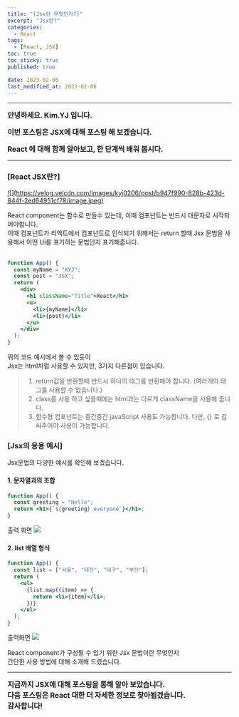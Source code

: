 ```yaml
---
title: "[Jsx란 무엇인가?]"
excerpt: "Jsx란?"
categories:
  - React
tags:
  - [React, JSX]
toc: true
toc_sticky: true
published: true

date: 2023-02-06
last_modified_at: 2023-02-06
---
```


---

<span style='font-size:1rem'>**안녕하세요. Kim.YJ 입니다.**</span>

<span style='font-size:1rem'>**이번 포스팅은 JSX에 대해 포스팅 해 보겠습니다.**</span>

<span style='font-size:1rem'>**React 에 대해 함께 알아보고, 한 단계씩 배워 봅시다.**</span>

---

### [React JSX란?] <br>

<a href="https://velog.velcdn.com/images/kyj0206/post/b947f990-828b-423d-844f-2ed64951cf78/image.jpeg">
![](https://velog.velcdn.com/images/kyj0206/post/b947f990-828b-423d-844f-2ed64951cf78/image.jpeg)
</a>

React component는 함수로 만들수 있는데, 이때 컴포넌트는 반드시 대문자로 시작되어야합니다. <br>
이때 컴포넌트가 리엑트에서 컴포넌트로 인식되기 위해서는 return 할때 Jsx 문법을 사용해서 어떤 Ui를 표기하는 문법인지 표기해줍니다.
<br><br>

```jsx
function App() {
  const myName = "KYJ";
  const post = "JSX";
  return (
    <div>
      <h1 className="Title">React</h1>
      <u>
        <li>{myName}</li>
        <li>{post}</li>
      </u>
    </div>
  );
}
```

위의 코드 예시에서 볼 수 있듯이<br>
Jsx는 html처럼 사용할 수 있지만, 3가지 다른점이 있습니다.

> 1. return값을 반환할때 반드시 하나의 태그를 반환해야 합니다. (여러개의 태그를 사용할 수 없습니다.)
> 2. class를 사용 하고 싶을때에는 html과는 다르게 className을 사용해 줍니다.
> 3. 함수형 컴포넌트는 중간중간 javaScript 사용도 가능합니다. 다만, {} 로 감싸주어야 사용이 가능합니다.

### [Jsx의 응용 예시] <br/>

Jsx문법의 다양한 예시를 확인해 보겠습니다.

#### 1. 문자열과의 조합

```jsx
function App() {
  const greeting = "Hello";
  return <h1>{`${greeting} everyone`}</h1>;
}
```

출력 화면
<a href="https://velog.velcdn.com/images/kyj0206/post/9357da0b-82ce-41c8-89cb-0a26a45bf280/image.png">
![](https://velog.velcdn.com/images/kyj0206/post/9357da0b-82ce-41c8-89cb-0a26a45bf280/image.png)
</a>

#### 2. list 배열 형식

```jsx
function App() {
  const list = ["서울", "대전", "대구", "부산"];
  return (
    <ul>
      {list.map((item) => {
        return <li>{item}</li>;
      })}
    </ul>
  );
}
```

출력화면
<a href="https://velog.velcdn.com/images/kyj0206/post/df085af7-655f-46fd-b2a0-ce5c8c3b5bfe/image.png">
![](https://velog.velcdn.com/images/kyj0206/post/df085af7-655f-46fd-b2a0-ce5c8c3b5bfe/image.png)
</a>

React component가 구성될 수 있기 위한 Jsx 문법이란 무엇인지<br>
간단한 사용 방법에 대해 소개해 드렸습니다.

---

<span style='font-size:1rem'> **지금까지 JSX에 대해 포스팅을 통해 알아 보았습니다.** </span><br>
<span style='font-size:1rem'> **다음 포스팅은 React 대한 더 자세한 정보로 찾아뵙겠습니다.** </span><br>
<span style='font-size:1rem'> **감사합니다!** </span>
